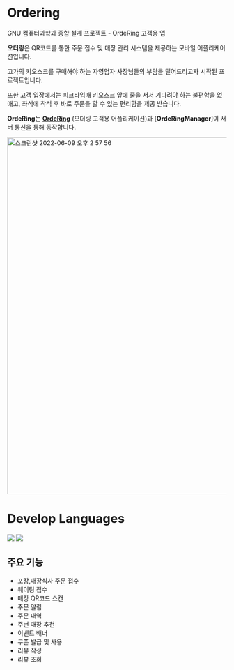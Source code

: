 # **Ordering**
GNU 컴퓨터과학과 종합 설계 프로젝트 - OrdeRing 고객용 앱

**오더링**은 QR코드를 통한 주문 접수 및 매장 관리 시스템을 제공하는 모바일 어플리케이션입니다.

고가의 키오스크를 구매해야 하는 자영업자 사장님들의 부담을 덜어드리고자 시작된 프로젝트입니다.

또한 고객 입장에서는 피크타임때 키오스크 앞에 줄을 서서 기다려야 하는 불편함을 없애고, 좌석에 착석 후 바로 주문을 할 수 있는 편리함을 제공 받습니다.

**OrdeRing**는 [**OrdeRing**](https://github.com/OrdeRing-Team/Ordering) (오더링 고객용 어플리케이션)과 [**OrdeRingManager**]이 서버 통신을 통해 동작합니다.

<img width="819" alt="스크린샷 2022-06-09 오후 2 57 56" src="https://user-images.githubusercontent.com/74666576/172774990-93b2a835-2576-45dd-9614-8a13ac6255ab.png">

# Develop Languages
<div>
<img src="https://img.shields.io/badge/JAVA-007396?style=for-the-badge&logo=java&logoColor=white">
<img src = "https://img.shields.io/badge/Kotlin-1071D3?style=for-the-badge&logo=Kotlin&logoColor=#1071D3"/>
</div>

## 주요 기능
* 포장,매장식사 주문 접수
* 웨이팅 접수
* 매장 QR코드 스캔
* 주문 알림
* 주문 내역
* 주변 매장 추천
* 이벤트 배너
* 쿠폰 발급 및 사용
* 리뷰 작성
* 리뷰 조회
